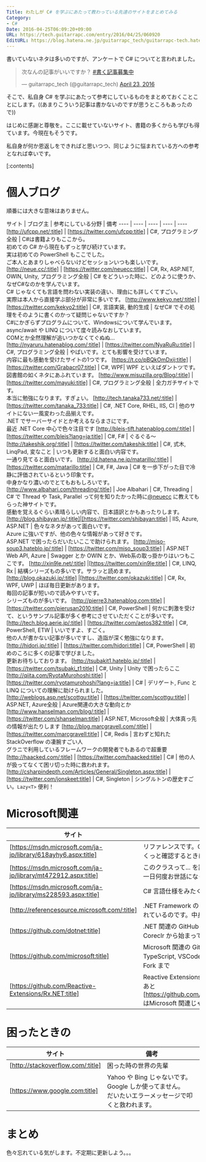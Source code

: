 ```yaml
---
Title: わたしが C# を学ぶにあたって教わっている先達のサイトをまとめてみる
Category:
- C#
Date: 2016-04-25T06:09:20+09:00
URL: https://tech.guitarrapc.com/entry/2016/04/25/060920
EditURL: https://blog.hatena.ne.jp/guitarrapc_tech/guitarrapc-tech.hatenablog.com/atom/entry/6653812171392779955
---
```


書いていないネタは多いのですが、アンケートで C# についてと言われました。

<blockquote class="twitter-tweet" data-lang="en"><p lang="ja" dir="ltr">次なんの記事がいいですか？ <a href="https://twitter.com/hashtag/%E6%9B%B8%E3%81%8F%E8%A8%98%E4%BA%8B%E5%8B%9F%E9%9B%86%E4%B8%AD?src=hash">#書く記事募集中</a></p>&mdash; guitarrapc_tech (@guitarrapc_tech) <a href="https://twitter.com/guitarrapc_tech/status/723679140012912640">April 23, 2016</a></blockquote>
<script async src="//platform.twitter.com/widgets.js" charset="utf-8"></script>

そこで、私自身 C# を学ぶにあたって参考にしているものをまとめておくことことにします。((あまりこういう記事は書かないのですが思うところもあったので))

はじめに感謝と尊敬を。ここに載せていないサイト、書籍の多くからも学びも得ています。今現在もそうです。

私自身が何か恩返しをできればと思いつつ、同じように悩まれている方への参考となれば幸いです。

[:contents]

# 個人ブログ

順番には大きな意味はありません。

サイト | ブログ主 | 参考にしている分野 | 備考
---- | ---- | ---- | ---- | ----
[http://ufcpp.net/:title] | [https://twitter.com/ufcpp:title] | C#, プログラミング全般 | C#は書籍よりもここから。<br/>初めての C# から現在もずっと学び続けています。<br/>実は初めての PowerShell もここでした。<br/>ご本人とあまりしゃべらないけどセッションいつも楽しいです。
[http://neue.cc/:title] | [https://twitter.com/neuecc:title] | C#, Rx, ASP.NET, OWIN, Unity, プログラミング全般 | C# をどういった時に、どのように使うか、なぜC#なのかを学んでいます。<br/>C# じゃなくても言語を問わない実装の違い、理由にも詳しくてすごい。<br/>実際は本人から直接学ぶ部分が非常に多いです。
[http://www.kekyo.net/:title] | [https://twitter.com/kekyo2:title] | C#, 言語実装, 動的生成 | なぜC# でその処理をそのように書くのかって疑問じゃないですか？<br/>C#にかぎらずプログラムについて、Windowsについて学んでいます。<br/>async/await や LINQ について度々読みなおしています。<br/>COMとか全然理解が追いつかなくてぐぬぬ...
[http://nyaruru.hatenablog.com/:title] | [https://twitter.com/NyaRuRu:title] | C#, プログラミング全般 | やばいです。とても影響を受けています。<br/>内容に最も感動を受けたサイトの1つです。
[https://t.co/pBQkOmDxij:title] | [https://twitter.com/Grabacr07:title] | C#, WPF| WPF といえばダントツです。<br/>図書館の如くネタにあふれています。
[http://www.misuzilla.org/Blog/:title] | [https://twitter.com/mayuki:title] | C#, プログラミング全般 | 全力ガチサイトです。<br/>本当に勉強になります。すぎょい。
[http://tech.tanaka733.net/:title] | [https://twitter.com/tanaka_733:title] | C#, .NET Core, RHEL, IIS, CI | 他のサイトにない一風変わった品揃えです。<br/>.NET でサーバーサイドとか考えるならまさにです。<br/>最近 .NET Core 中心で色々注目です
[http://bleis-tift.hatenablog.com/:title] | [https://twitter.com/bleis?lang=ja:title] | C#, F# | ぐるぐる～
[http://takeshik.org/:title] | [https://twitter.com/takeshik:title] | C#, 式木, LinqPad, 変なこと | いつも更新すると面白い内容です。<br/>一通り見てると面白いです。
[http://d.hatena.ne.jp/matarillo/:title] | [https://twitter.com/matarillo:title] | C#, F#, Java | C# を一歩下がった目で冷静に評価されているという印象です。<br/>中身かなり濃いのでとてもおもしろいです。
[http://www.albahari.com/threading/:title] | Joe Albahari | C#, Threading | C# で Thread や Task, Parallel って何を知りたかった時に[@neuecc](https://twitter.com/neuecc) に教えてもらった神サイトです。<br/>感動を覚えるぐらい素晴らしい内容で、日本語訳とかもあったりします。
[http://blog.shibayan.jp/:title]|[https://twitter.com/shibayan:title] | IIS, Azure, ASP.NET | 色々なネタがあって面白いです。<br/>Azure に強いですが、他の色々な情報があって好きです。<br/>ASP.NET で困ったらだいたいここで助けられます。
[http://miso-soup3.hateblo.jp/:title] | [https://twitter.com/miso_soup3:title] | ASP.NET Web API, Azure | Swagger とか OWIN とか、Web系の取っ掛かりはいつもここです。
[http://xin9le.net/:title] |[https://twitter.com/xin9le:title] | C#, LINQ, Rx | 結構シリーズもの多いです。サラッと読めます。
[http://blog.okazuki.jp/:title] |[https://twitter.com/okazuki:title] | C#, Rx, WPF, UWP | ほぼ毎日更新があります。<br/>毎回の記事が短いので読みやすいです。<br/>シリーズものが多いです。
[http://pierre3.hatenablog.com:title] | [https://twitter.com/pierusan2010:title] | C#, PowerShell | 何かに刺激を受けて、というサンプル記事が多く参考にさせていただくことが多いです。
[http://tech.blog.aerie.jp/:title] | [https://twitter.com/aetos382:title] | C#, PowerShell, ETW | いいですよ、すごく。<br/>他の人が書かない記事が多いですし、造詣が深く勉強になります。
[http://hidori.jp/:title] | [https://twitter.com/hidori:title] | C#, PowerShell | 初めのころに多くの記事で学びました。<br/>更新お待ちしております。
[http://tsubakit1.hateblo.jp/:title] | [https://twitter.com/tsubaki_t1:title] | C#, Unity | Unity で困ったらここ
[http://qiita.com/RyotaMurohoshi:title] | [https://twitter.com/ryotamurohoshi?lang=ja:title] | C# | デリゲート, Func と LINQ についての理解に助けられました。
[http://weblogs.asp.net/scottgu:title] | [https://twitter.com/scottgu:title] | ASP.NET, Azure全般 | Azure関連の大きな動向とか
[http://www.hanselman.com/blog/:title] | [https://twitter.com/shanselman:title] | ASP.NET, Microsoft全般 | 大体真っ先の情報が出たりします
[http://blog.marcgravell.com/:title] | [https://twitter.com/marcgravell:title] | C#, Redis | 言わずと知れた StackOverflow の凄腕すごい人 <br/>グラニで利用しているフレームワークの開発者でもあるので超重要
[http://haacked.com/:title] | [https://twitter.com/haacked:title] | C# | 他の人が扱ってなくて困リ切った時に救われます。
[http://csharpindepth.com/Articles/General/Singleton.aspx:title] | [https://twitter.com/jonskeet:title] | C#, Singleton | シングルトンの歴史すごい。`Lazy<T>` 便利！





# Microsoft関連

サイト | 備考
---- | ----
[https://msdn.microsoft.com/ja-jp/library/618ayhy6.aspx:title] | リファレンスです。C# でこれどうだっけ？をさくっと確認するときに
[https://msdn.microsoft.com/ja-jp/library/mt472912.aspx:title] | このクラスって... を調べるならここです。<br/>一日何度お世話になっていることか
[https://msdn.microsoft.com/ja-jp/library/ms228593.aspx:title] | C# 言語仕様をみたくなったら
[http://referencesource.microsoft.com/:title] | .NET Framework のリファレンスソースが公開されているのです。中身みれるの最高
[https://github.com/dotnet:title] | .NET 関連の GitHub リポジトリです。Roslynm Coreclr から始まって色々みるのです
[https://github.com/microsoft:title] | Microsoft 関連の GitHub リポジトリです。TypeScript, VSCode, MSBuild から docker のFork まで
[https://github.com/Reactive-Extensions/Rx.NET:title] | Reactive Extensions (Rx) ならここ<br/>あと [https://github.com/ReactiveX/RxJava/wiki:title] はMicrosoft 関連じゃないですが、Rx の絵が親切


# 困ったときの

サイト | 備考
---- | ----
[http://stackoverflow.com/:title] | 困った時の世界の先輩
[https://www.google.com:title] | Yahoo や Bing じゃないです。Google しか使ってません。<br/>だいたいエラーメッセージで叩くと救われます。


# まとめ

色々忘れている気がします。不定期に更新しよう。。。
